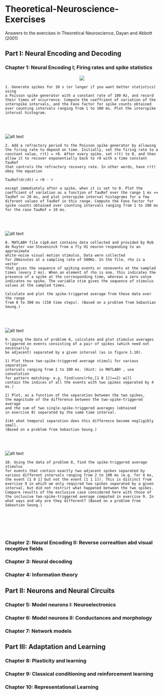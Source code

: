 # Theoretical-Neuroscience-Exercises
Answers to the exercises in Theoretical Neuroscience, Dayan and Abbott (2001)


## Part I: Neural Encoding and Decoding
### Chapter 1: Neural Encoding I; Firing rates and spike statistics

<p align="center">
  <img src="https://raw.githubusercontent.com/jtbreffle/Theoretical-Neuroscience-Exercises/master/ReadMe_Figures/c1p1.png">
</p>

    1. Generate spikes for 10 s (or longer if you want better statistics) using
    a Poisson spike generator with a constant rate of 100 Hz, and record
    their times of occurrence. Compute the coeffcient of variation of the
    interspike intervals, and the Fano factor for spike counts obtained
    over counting intervals ranging from 1 to 100 ms. Plot the interspike
    interval histogram. 
<br />
<br />

![alt text](https://raw.githubusercontent.com/jtbreffle/Theoretical-Neuroscience-Exercises/master/ReadMe_Figures/c1p2.png)
    
    2. Add a refractory period to the Poisson spike generator by allowing
    the firing rate to depend on time. Initially, set the firing rate to a
    constant value, r(t) = r0. After every spike, set r(t) to 0, and then
    allow it to recover exponentially back to r0 with a time constant TauRef
    that controls the refractory recovery rate. In other words, have r(t)
    obey the equation 
    
    TauRef(dr/dt) = r0 - r
    
    except immediately after a spike, when it is set to 0. Plot the
    coeffcient of variation as a function of TauRef over the range 1 ms <=
    TauRef <= 20 ms, and plot interspike interval histograms for a few
    diferent values of TauRef in this range. Compute the Fano factor for
    spike counts obtained over counting intervals ranging from 1 to 100 ms
    for the case TauRef = 10 ms.
<br />
<br />

![alt text](https://raw.githubusercontent.com/jtbreffle/Theoretical-Neuroscience-Exercises/master/ReadMe_Figures/c1p8.png)

    8. MATLAB® file c1p8.mat contains data collected and provided by Rob
    de Ruyter van Steveninck from a fly H1 neuron responding to an approximate
    white-noise visual motion stimulus. Data were collected
    for 20minutes at a sampling rate of 500Hz. In the file, rho is a vector
    that gives the sequence of spiking events or nonevents at the sampled
    times (every 2 ms). When an element of rho is one, this indicates the
    presence of a spike at the corresponding time, whereas a zero value
    indicates no spike. The variable stim gives the sequence of stimulus
    values at the sampled times. 
    
    Calculate and plot the spike-triggered average from these data over the range 
    from 0 to 300 ms (150 time steps). (Based on a problem from Sebastian Seung.)
<br />
<br />

![alt text](https://raw.githubusercontent.com/jtbreffle/Theoretical-Neuroscience-Exercises/master/ReadMe_Figures/c1p9.png)

    9. Using the data of problem 8, calculate and plot stimulus averages
    triggered on events consisting of a pair of spikes (which need not necessarily
    be adjacent) separated by a given interval (as in figure 1.10).
    
    1) Plot these two-spike-triggered average stimuli for various separation
    intervals ranging from 2 to 100 ms. (Hint: in MATLAB® , use convolution
    for pattern matching: e.g. find(conv(rho,[1 0 1])==2) will
    contain the indices of all the events with two spikes separated by 4
    ms.) 
    
    2) Plot, as a function of the separation between the two spikes,
    the magnitude of the difference between the two-spike-triggered average
    and the sum of two single-spike-triggered averages (obtained
    in exercise 8) separated by the same time interval. 
    
    3)At what temporal separation does this difference become negligibly small. 
    (Based on a problem from Sebastian Seung.)
<br />
<br />

![alt text](https://raw.githubusercontent.com/jtbreffle/Theoretical-Neuroscience-Exercises/master/ReadMe_Figures/c1p10.png)

    10. Using the data of problem 8, find the spike-triggered average stimulus
    for events that contain exactly two adjacent spikes separated by
    various different intervals ranging from 2 to 100 ms (e.g. for 4 ms,
    the event [1 0 1] but not the event [1 1 1]). This is distinct from
    exercise 9 in which we only required two spikes separated by a given
    interval, but did not restrict what happened between the two spikes.
    Compare results of the exclusive case considered here with those of
    the inclusive two-spike-triggered average computed in exercise 9. In
    what ways and why are they different? (Based on a problem from
    Sebastian Seung.)
<br />
<br />
<br />
<br />

### Chapter 2: Neural Encoding II: Reverse correaltion abd visual receptive fields

### Chapter 3: Neural decoding

### Chapter 4: Information theory


## Part II: Neurons and Neural Circuits

### Chapter 5: Model neurons I: Neuroelectronics

### Chapter 6: Model neurons II: Conductances and morphology

### Chapter 7: Network models


## Part III: Adaptation and Learning

### Chapter 8: Plasticity and learning

### Chapter 9: Classical conditioning and reinforcement learning

### Chapter 10: Representational Learning
